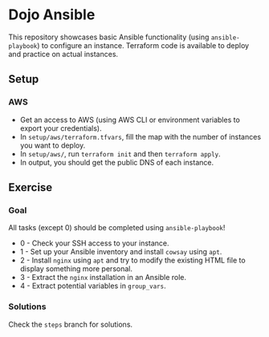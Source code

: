 # Dojo Ansible

This repository showcases basic Ansible functionality (using `ansible-playbook`) to configure an instance.
Terraform code is available to deploy and practice on actual instances.

## Setup

### AWS

- Get an access to AWS (using AWS CLI or environment variables to export your credentials).
- In `setup/aws/terraform.tfvars`, fill the map with the number of instances you want to deploy.
- In `setup/aws/`, run `terraform init` and then `terraform apply`.
- In output, you should get the public DNS of each instance.

## Exercise

### Goal

All tasks (except 0) should be completed using `ansible-playbook`!
- 0 - Check your SSH access to your instance.
- 1 - Set up your Ansible inventory and install `cowsay` using `apt`.
- 2 - Install `nginx` using `apt` and try to modify the existing HTML file to display something more personal.
- 3 - Extract the `nginx` installation in an Ansible role.
- 4 - Extract potential variables in `group_vars`.

### Solutions

Check the `steps` branch for solutions.